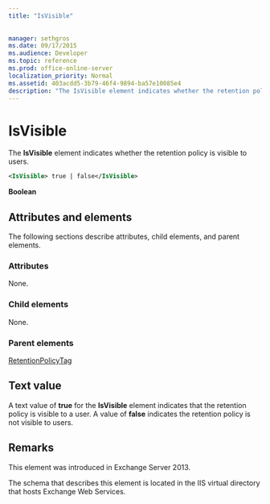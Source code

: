 ```yaml
---
title: "IsVisible"
 
 
manager: sethgros
ms.date: 09/17/2015
ms.audience: Developer
ms.topic: reference
ms.prod: office-online-server
localization_priority: Normal
ms.assetid: 403acdd5-3b79-46f4-9894-ba57e10085e4
description: "The IsVisible element indicates whether the retention policy is visible to users."
---
```


# IsVisible

The **IsVisible** element indicates whether the retention policy is visible to users. 
  
```XML
<IsVisible> true | false</IsVisible>
```

 **Boolean**
## Attributes and elements

The following sections describe attributes, child elements, and parent elements.
  
### Attributes

None.
  
### Child elements

None.
  
### Parent elements

[RetentionPolicyTag](retentionpolicytag.md)
  
## Text value

A text value of **true** for the **IsVisible** element indicates that the retention policy is visible to a user. A value of **false** indicates the retention policy is not visible to users. 
  
## Remarks

This element was introduced in Exchange Server 2013.
  
The schema that describes this element is located in the IIS virtual directory that hosts Exchange Web Services.
  

